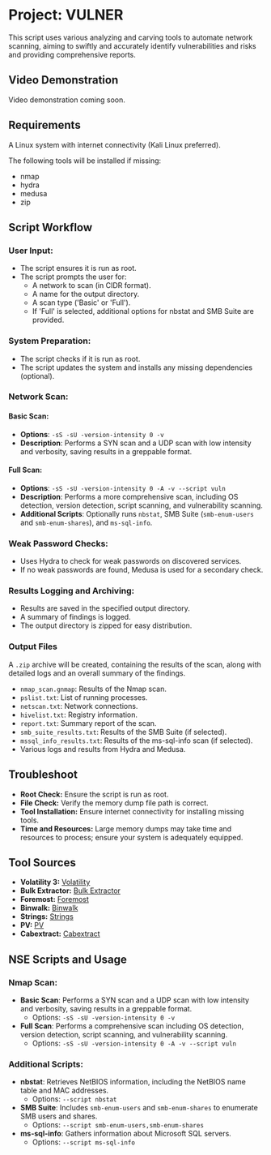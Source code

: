 # Project: VULNER

This script uses various analyzing and carving tools to automate network scanning, aiming to swiftly and accurately identify vulnerabilities and risks and providing comprehensive reports.

## Video Demonstration

Video demonstration coming soon.

## Requirements

A Linux system with internet connectivity (Kali Linux preferred).

The following tools will be installed if missing:

- nmap
- hydra
- medusa
- zip

## Script Workflow

### User Input:

- The script ensures it is run as root.
- The script prompts the user for:
  - A network to scan (in CIDR format).
  - A name for the output directory.
  - A scan type ('Basic' or 'Full').
  - If 'Full' is selected, additional options for nbstat and SMB Suite are provided.

### System Preparation:

- The script checks if it is run as root.
- The script updates the system and installs any missing dependencies (optional).

### Network Scan:

#### Basic Scan:

- **Options**: `-sS -sU -version-intensity 0 -v`
- **Description**: Performs a SYN scan and a UDP scan with low intensity and verbosity, saving results in a greppable format.

#### Full Scan:

- **Options**: `-sS -sU -version-intensity 0 -A -v --script vuln`
- **Description**: Performs a more comprehensive scan, including OS detection, version detection, script scanning, and vulnerability scanning.
- **Additional Scripts**: Optionally runs `nbstat`, SMB Suite (`smb-enum-users` and `smb-enum-shares`), and `ms-sql-info`.

### Weak Password Checks:

- Uses Hydra to check for weak passwords on discovered services.
- If no weak passwords are found, Medusa is used for a secondary check.

### Results Logging and Archiving:

- Results are saved in the specified output directory.
- A summary of findings is logged.
- The output directory is zipped for easy distribution.

### Output Files
A `.zip` archive will be created, containing the results of the scan, along with detailed logs and an overall summary of the findings.

- `nmap_scan.gnmap`: Results of the Nmap scan.
- `pslist.txt`: List of running processes.
- `netscan.txt`: Network connections.
- `hivelist.txt`: Registry information.
- `report.txt`: Summary report of the scan.
- `smb_suite_results.txt`: Results of the SMB Suite (if selected).
- `mssql_info_results.txt`: Results of the ms-sql-info scan (if selected).
- Various logs and results from Hydra and Medusa.

## Troubleshoot
- **Root Check:** Ensure the script is run as root.
- **File Check:** Verify the memory dump file path is correct.
- **Tool Installation:** Ensure internet connectivity for installing missing tools.
- **Time and Resources:** Large memory dumps may take time and resources to process; ensure your system is adequately equipped.

## Tool Sources
- **Volatility 3:** [Volatility](https://github.com/volatilityfoundation/volatility3)
- **Bulk Extractor:** [Bulk Extractor](https://github.com/simsong/bulk_extractor)
- **Foremost:** [Foremost](http://foremost.sourceforge.net/)
- **Binwalk:** [Binwalk](https://github.com/ReFirmLabs/binwalk)
- **Strings:** [Strings](https://linux.die.net/man/1/strings)
- **PV:** [PV](https://linux.die.net/man/1/pv)
- **Cabextract:** [Cabextract](https://www.cabextract.org.uk/)

## NSE Scripts and Usage
### Nmap Scan:
- **Basic Scan**: Performs a SYN scan and a UDP scan with low intensity and verbosity, saving results in a greppable format.
  - Options: `-sS -sU -version-intensity 0 -v`
- **Full Scan**: Performs a comprehensive scan including OS detection, version detection, script scanning, and vulnerability scanning.
  - Options: `-sS -sU -version-intensity 0 -A -v --script vuln`

### Additional Scripts:
- **nbstat**: Retrieves NetBIOS information, including the NetBIOS name table and MAC addresses.
  - Options: `--script nbstat`
- **SMB Suite**: Includes `smb-enum-users` and `smb-enum-shares` to enumerate SMB users and shares.
  - Options: `--script smb-enum-users,smb-enum-shares`
- **ms-sql-info**: Gathers information about Microsoft SQL servers.
  - Options: `--script ms-sql-info`
